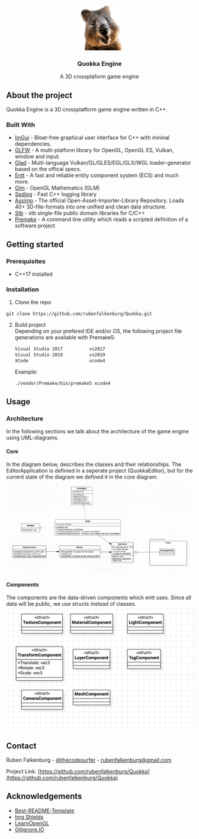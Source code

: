 <p align="center">
  <a href="https://github.com/rubenfalkenburg/Quokka">
    <img src="img/quokka.png" alt="Logo" width="120" height="120">
  </a>

  <h3 align="center">Quokka Engine</h3>

  <p align="center">
    A 3D crossplaform game engine
  </p>
</p>

## About the project
Quokka Engine is a 3D crossplatform game engine written in C++.

### Built With
* [ImGui](https://github.com/ocornut/imgui)           - Bloat-free graphical user interface for C++ with mininal dependencies.
* [GLFW](https://github.com/glfw/glfw)                - A multi-platform library for OpenGL, OpenGL ES, Vulkan, window and input.
* [Glad](https://github.com/Dav1dde/glad)             - Multi-language Vulkan/GL/GLES/EGL/GLX/WGL loader-generator based on the offical specs.
* [Entt](https://github.com/skypjack/entt)            - A fast and reliable entity component system (ECS) and much more.
* [Glm](https://github.com/g-truc/glm)                - OpenGL Mathematics (GLM)
* [Spdlog](https://github.com/gabime/spdlog)          - Fast C++ logging library
* [Assimp](https://github.com/assimp/assimp)          - The official Open-Asset-Importer-Library Repository. Loads 40+ 3D-file-formats into one unified and clean data structure.
* [Stb](https://github.com/nothings/stb)              - stb single-file public domain libraries for C/C++
* [Premake](https://github.com/premake/premake-core)  - A command line utility which reads a scripted definition of a software project

## Getting started

### Prerequisites
- C++17 installed

### Installation
1. Clone the repo
```
git clone https://github.com/rubenfalkenburg/Quokka.git
```
2. Build project <br>
    Depending on your prefered IDE and/or OS, the following project file generations are available with Premake5:

    ```
    Visual Studio 2017          vs2017
    Visual Studio 2019          vs2019
    XCode                       xcode4
    ```
    Example:
    ```
    ./vendor/Premake/bin/premake5 xcode4
    ```
## Usage

### Architecture
In the following sections we talk about the architecture of the game engine using UML-diagrams.

#### **Core**
In the diagram below, describes the classes and their relationships. The EditorApplication is definied in a seperate project (QuokkaEditor), but for the current state of the diagram we defined it in the core diagram.
<br>
![](img/architecture-01.png)

#### **Components**
The components are the data-driven components which entt uses. Since all data will be public, we use structs instead of classes.
<br>
![](img/architecture-02.png)


<!-- ## License -->

## Contact
Ruben Falkenburg - [@thecodesurfer](https://twitter.com/thecodesurfer) - rubenfalkenburg@gmail.com

Project Link: [https://github.com/rubenfalkenburg/Quokka](https://github.com/rubenfalkenburg/Quokka)

## Acknowledgements
* [Best-README-Template](https://github.com/othneildrew/Best-README-Template)
* [Img Shields](https://shields.io)
* [LearnOpenGL](https://learnopengl.com/)
* [Gitignore.IO](https://www.toptal.com/developers/gitignore)
